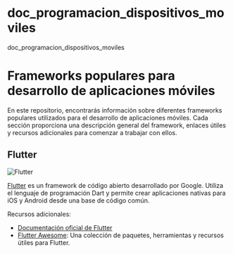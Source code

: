 # doc_programacion_dispositivos_moviles
doc_programacion_dispositivos_moviles
# Frameworks populares para desarrollo de aplicaciones móviles

En este repositorio, encontrarás información sobre diferentes frameworks populares utilizados para el desarrollo de aplicaciones móviles. Cada sección proporciona una descripción general del framework, enlaces útiles y recursos adicionales para comenzar a trabajar con ellos.

## Flutter

![Flutter](https://storage.googleapis.com/cms-storage-bucket/a9d6ce81aee44ae017ee.png)


[Flutter](https://flutter.dev/) es un framework de código abierto desarrollado por Google. Utiliza el lenguaje de programación Dart y permite crear aplicaciones nativas para iOS y Android desde una base de código común.

Recursos adicionales:
- [Documentación oficial de Flutter](https://flutter.dev/docs)
- [Flutter Awesome](https://flutterawesome.com/): Una colección de paquetes, herramientas y recursos útiles para Flutter.


